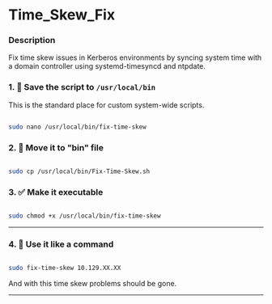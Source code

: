 # Time_Skew_Fix
### Description
Fix time skew issues in Kerberos environments by syncing system time with a domain controller using systemd-timesyncd and ntpdate.

### 1. 📝 Save the script to `/usr/local/bin`

This is the standard place for custom system-wide scripts.

```bash

sudo nano /usr/local/bin/fix-time-skew

```

### 2. 📁 Move it to "bin" file

````bash

sudo cp /usr/local/bin/Fix-Time-Skew.sh

````
### 3. ✅ Make it executable

```bash

sudo chmod +x /usr/local/bin/fix-time-skew

```

---

### 4. 🚀 Use it like a command

```bash

sudo fix-time-skew 10.129.XX.XX

```

And with this time skew problems should be gone.

---
